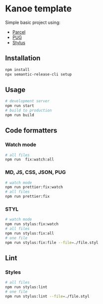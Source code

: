 # Kanoe template

Simple basic project using:

- [Parcel](https://github.com/parcel-bundler/parcel)
- [PUG](https://github.com/pugjs/pug)
- [Stylus](https://github.com/stylus/stylus)

## Installation

```bash
npm install
npx semantic-release-cli setup
```

## Usage

```bash
# development server
npm run start
# build to production
npm run build
```

## Code formatters

### Watch mode

```bash
# all files
npm run  fix:watch:all
```

### MD, JS, CSS, JSON, PUG

```bash
# watch mode
npm run prettier:fix:watch
# all files
npm run prettier:fix
```

### STYL

```bash
# watch mode
npm run stylus:fix:watch
# all files
npm run stylus:fix:all
# one file
npm run stylus:fix:file --file=./file.styl
```

## Lint

### Styles

```bash
# all files
npm run stylus:lint
# one file
npm run stylus:lint --file=./file.styl
```
